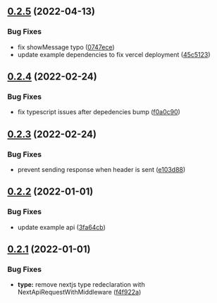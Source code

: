 ## [0.2.5](https://github.com/Howard86/next-api-handler/compare/v0.2.4...v0.2.5) (2022-04-13)


### Bug Fixes

* fix showMessage typo ([0747ece](https://github.com/Howard86/next-api-handler/commit/0747ece880b43d802618a7851699787f48725ab4))
* update example dependencies to fix vercel deployment ([45c5123](https://github.com/Howard86/next-api-handler/commit/45c5123dfba2b246e65f5dec25b1791ff4eeec11))



## [0.2.4](https://github.com/Howard86/next-api-handler/compare/v0.2.3...v0.2.4) (2022-02-24)


### Bug Fixes

* fix typescript issues after depedencies bump ([f0a0c90](https://github.com/Howard86/next-api-handler/commit/f0a0c90c9bd4e8ad6023fe52a24f70a46e36e634))



## [0.2.3](https://github.com/Howard86/next-api-handler/compare/v0.2.2...v0.2.3) (2022-02-24)


### Bug Fixes

* prevent sending response when header is sent ([e103d88](https://github.com/Howard86/next-api-handler/commit/e103d882dbc8090ac6550f3cc37b9532ccaba904))



## [0.2.2](https://github.com/Howard86/next-api-handler/compare/v0.2.1...v0.2.2) (2022-01-01)


### Bug Fixes

* update example api ([3fa64cb](https://github.com/Howard86/next-api-handler/commit/3fa64cb64fc29d26c9058b499c431810ad45c866))



## [0.2.1](https://github.com/Howard86/next-api-handler/compare/v0.2.0...v0.2.1) (2022-01-01)


### Bug Fixes

* **type:** remove nextjs type redeclaration with NextApiRequestWithMiddleware ([f4f922a](https://github.com/Howard86/next-api-handler/commit/f4f922abace90f986d817d24be38e358c61b4cfe))



